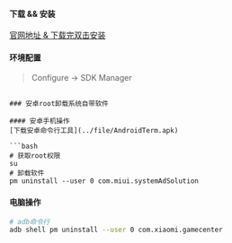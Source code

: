 #### 下载 && 安装
[官网地址 & 下载完双击安装](https://developer.android.google.cn/studio/)

#### 环境配置

> Configure -> SDK Manager


```

### 安卓root卸载系统自带软件

#### 安卓手机操作
[下载安卓命令行工具](../file/AndroidTerm.apk)

```bash
# 获取root权限
su
# 卸载软件
pm uninstall --user 0 com.miui.systemAdSolution

```
#### 电脑操作
```bash
# adb命令行
adb shell pm uninstall --user 0 com.xiaomi.gamecenter
```
